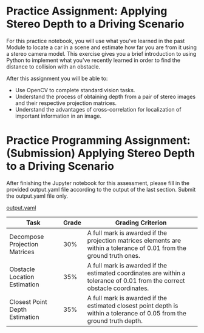 # Practice Assignment: Applying Stereo Depth to a Driving Scenario

For this practice notebook, you will use what you've learned in the past Module to locate a car in a scene and estimate how far you are from it using a stereo camera model. This exercise gives you a brief introduction to using Python to implement what you've recently learned in order to find the distance to collision with an obstacle.

After this assignment you will be able to:
* Use OpenCV to complete standard vision tasks.
* Understand the process of obtaining depth from a pair of stereo images and their respective projection matrices.
* Understand the advantages of cross-correlation for localization of important information in an image.

# Practice Programming Assignment: (Submission) Applying Stereo Depth to a Driving Scenario

After finishing the Jupyter notebook for this assessment, please fill in the provided output.yaml file according to the output of the last section. Submit the output.yaml file only.

[output.yaml]( https://d3c33hcgiwev3.cloudfront.net/hQr2kBUXEemYdRIT0BhLtg_85333eb0151711e9b758fd32c0f01c89_output.yaml?Expires=1589328000&Signature=ZKiY6ZLNHAp5ZKYskxJ0MwJgIACxccaKWNTtUcO42zZLd42L~As7PWS2sNdBnlZBK8tM0gNF6gX9kqBoHT5iS1mJl7l4MPATEOXlClB5p7DoDfbsNxZUIWsAyK4T-b5nEfpukQBSmw-l3r~P6J6ZN3sEqmcgVZV~gf1NnAMzHY4_&Key-Pair-Id=APKAJLTNE6QMUY6HBC5A)

| **Task** | **Grade** | **Grading Criterion** |
| --------------- | --------------- | --------------- |
| Decompose Projection Matrices | 30% | A full mark is awarded if the projection matrices elements are within a tolerance of 0.01 from the ground truth ones. |
| Obstacle Location Estimation | 35% | A full mark is awarded if the estimated coordinates are within a tolerance of 0.01 from the correct obstacle coordinates. |
| Closest Point Depth Estimation | 35% | A full mark is awarded if the estimated closest point depth is within a tolerance of 0.05 from the ground truth depth. |

